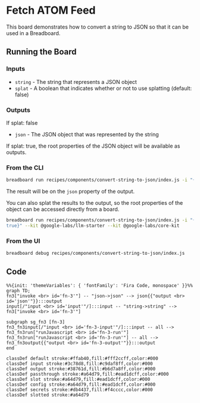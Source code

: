 # Fetch ATOM Feed

This board demonstrates how to convert a string to JSON so that it can be used in a Breadboard.

## Running the Board

### Inputs

- `string` - The string that represents a JSON object
- `splat` - A boolean that indicates whether or not to use splatting (default: false)

### Outputs

If splat: false

- `json` - The JSON object that was represented by the string

If splat: true, the root properties of the JSON object will be available as outputs.

### From the CLI

```bash
breadboard run recipes/components/convert-string-to-json/index.js -i "{\"string\":\"{\\\"a\\\": [1,2,3,4]}\"}" --kit @google-labs/llm-starter --kit @google-labs/core-kit
```

The result will be on the `json` property of the output.

You can also splat the results to the output, so the root properties of the object can be accessed directly from a board.

```bash
breadboard run recipes/components/convert-string-to-json/index.js -i "{\"string\":\"{\\\"a\\\": [1,2,3,4]}\",\"splat\":
true}" --kit @google-labs/llm-starter --kit @google-labs/core-kit
```

### From the UI

```bash
breadboard debug recipes/components/convert-string-to-json/index.js
```

## Code

```mermaid
%%{init: 'themeVariables': { 'fontFamily': 'Fira Code, monospace' }}%%
graph TD;
fn3["invoke <br> id='fn-3'"] -- "json->json" --> json{{"output <br> id='json'"}}:::output
input[/"input <br> id='input'"/]:::input -- "string->string" --> fn3["invoke <br> id='fn-3'"]

subgraph sg_fn3 [fn-3]
fn3_fn3input[/"input <br> id='fn-3-input'"/]:::input -- all --> fn3_fn3run["runJavascript <br> id='fn-3-run'"]
fn3_fn3run["runJavascript <br> id='fn-3-run'"] -- all --> fn3_fn3output{{"output <br> id='fn-3-output'"}}:::output
end

classDef default stroke:#ffab40,fill:#fff2ccff,color:#000
classDef input stroke:#3c78d8,fill:#c9daf8ff,color:#000
classDef output stroke:#38761d,fill:#b6d7a8ff,color:#000
classDef passthrough stroke:#a64d79,fill:#ead1dcff,color:#000
classDef slot stroke:#a64d79,fill:#ead1dcff,color:#000
classDef config stroke:#a64d79,fill:#ead1dcff,color:#000
classDef secrets stroke:#db4437,fill:#f4cccc,color:#000
classDef slotted stroke:#a64d79
```

